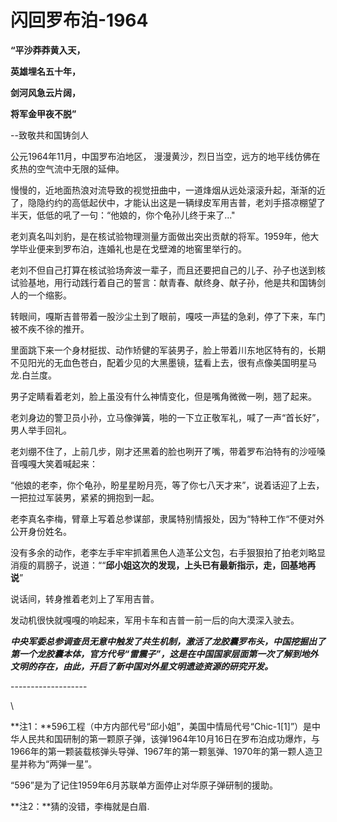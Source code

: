 # 闪回罗布泊-1964

**“平沙莽莽黄入天，**

**英雄埋名五十年，**

**剑河风急云片阔，**

**将军金甲夜不脱”**

\--致敬共和国铸剑人



公元1964年11月，中国罗布泊地区， 漫漫黄沙，烈日当空，远方的地平线仿佛在炙热的空气流中无限的延伸。

慢慢的，近地面热浪对流导致的视觉扭曲中，一道烽烟从远处滚滚升起，渐渐的近了，隐隐约约的高低起伏中，才能认出这是一辆绿皮军用吉普，老刘手搭凉棚望了半天，低低的吼了一句：“他娘的，你个龟孙儿终于来了..."

老刘真名叫刘豹，是在核试验物理测量方面做出突出贡献的将军。1959年，他大学毕业便来到罗布泊，连婚礼也是在戈壁滩的地窖里举行的。

老刘不但自己打算在核试验场奔波一辈子，而且还要把自己的儿子、孙子也送到核试验基地，用行动践行着自己的誓言：献青春、献终身、献子孙，他是共和国铸剑人的一个缩影。



转眼间，嘎斯吉普带着一股沙尘土到了眼前，嘎吱一声猛的急刹，停了下来，车门被不疾不徐的推开。

里面跳下来一个身材挺拔、动作矫健的军装男子，脸上带着川东地区特有的，长期不见阳光的无血色苍白，配着少见的大黑墨镜，猛看上去，很有点像美国明星马龙.白兰度。

男子定睛看着老刘，脸上虽没有什么神情变化，但是嘴角微微一咧，翘了起来。

老刘身边的警卫员小孙，立马像弹簧，啪的一下立正敬军礼，喊了一声“首长好”，男人举手回礼。

老刘绷不住了，上前几步，刚才还黑着的脸也咧开了嘴，带着罗布泊特有的沙哑嗓音嘎嘎大笑着喊起来：

“他娘的老李，你个龟孙，盼星星盼月亮，等了你七八天才来”，说着话迎了上去，一把拉过军装男，紧紧的拥抱到一起。

老李真名李梅，臂章上写着总参谋部，隶属特别情报处，因为“特种工作“不便对外公开身份姓名。

没有多余的动作，老李左手牢牢抓着黑色人造革公文包，右手狠狠拍了拍老刘略显消瘦的肩膀子，说道：““**邱小姐这次的发现，上头已有最新指示，走，回基地再说**”

说话间，转身推着老刘上了军用吉普。

发动机很快就嘎嘎的响起来，军用卡车和吉普一前一后的向大漠深入驶去。





_**中央军委总参调查员无意中触发了共生机制，激活了龙胶囊罗布头，中国挖掘出了第一个龙胶囊本体，官方代号“雷震子”，这是在中国国家层面第一次了解到地外文明的存在，由此，开启了新中国对外星文明遗迹资源的研究开发。**_

\-------------------

\


**注1：**596工程（中方内部代号“邱小姐”，美国中情局代号“Chic-1\[1]”）是中华人民共和国研制的第一颗原子弹，该弹1964年10月16日在罗布泊成功爆炸，与1966年的第一颗装载核弹头导弹、1967年的第一颗氢弹、1970年的第一颗人造卫星并称为“两弹一星”。

“596”是为了记住1959年6月苏联单方面停止对华原子弹研制的援助。



**注2：**猜的没错，李梅就是白眉.





